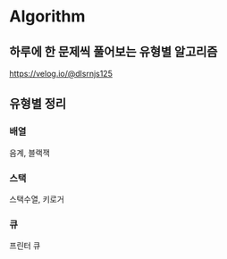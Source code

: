 # Algorithm

## 하루에 한 문제씩 풀어보는 유형별 알고리즘
https://velog.io/@dlsrnjs125

## 유형별 정리
### 배열
음계, 블랙잭

### 스택
스택수열, 키로거

### 큐
프린터 큐